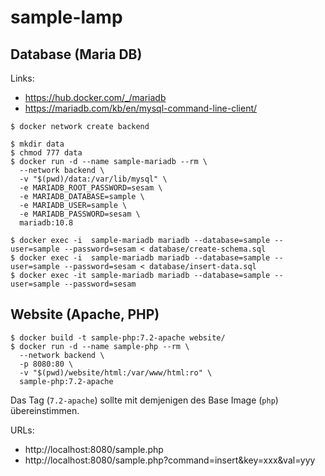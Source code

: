 
# sample-lamp

## Database (Maria DB)

Links:

- https://hub.docker.com/_/mariadb
- https://mariadb.com/kb/en/mysql-command-line-client/

~~~
$ docker network create backend

$ mkdir data
$ chmod 777 data
$ docker run -d --name sample-mariadb --rm \
  --network backend \
  -v "$(pwd)/data:/var/lib/mysql" \
  -e MARIADB_ROOT_PASSWORD=sesam \
  -e MARIADB_DATABASE=sample \
  -e MARIADB_USER=sample \
  -e MARIADB_PASSWORD=sesam \
  mariadb:10.8

$ docker exec -i  sample-mariadb mariadb --database=sample --user=sample --password=sesam < database/create-schema.sql
$ docker exec -i  sample-mariadb mariadb --database=sample --user=sample --password=sesam < database/insert-data.sql
$ docker exec -it sample-mariadb mariadb --database=sample --user=sample --password=sesam
~~~

## Website (Apache, PHP)

~~~
$ docker build -t sample-php:7.2-apache website/
$ docker run -d --name sample-php --rm \
  --network backend \
  -p 8080:80 \
  -v "$(pwd)/website/html:/var/www/html:ro" \
  sample-php:7.2-apache
~~~

Das Tag (`7.2-apache`) sollte mit demjenigen des Base Image (`php`) übereinstimmen.

URLs:

- http://localhost:8080/sample.php
- http://localhost:8080/sample.php?command=insert&key=xxx&val=yyy
